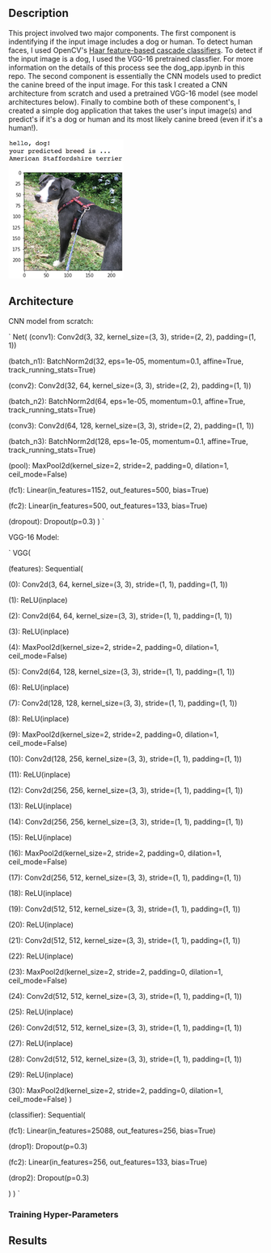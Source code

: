 [//]: # (Image References)

[image1]: ./images/sample_dog_output.png "Sample Output"
[image2]: ./images/vgg16_model.png "VGG-16 Model Layers"
[image3]: ./images/vgg16_model_draw.png "VGG16 Model Figure"


## Description

This project involved two major components. The first component is indentifying if the input image includes a dog or human. To detect human faces, I used OpenCV's [Haar feature-based cascade classifiers](https://docs.opencv.org/trunk/d7/d8b/tutorial_py_face_detection.html). To detect if the input image is a dog, I used the VGG-16 pretrained classfier. For more information on the details of this process see the dog_app.ipynb in this repo. The second component is essentially the CNN models used to predict the canine breed of the input image. For this task I created a CNN architecture from scratch and used a pretrained VGG-16 model (see model architectures below). Finally to combine both of these component's, I created a simple dog application that takes the user's input image(s) and predict's if it's a dog or human and its most likely canine breed (even if it's a human!).


![Sample Output][image1]

## Architecture

CNN model from scratch:

` Net(
  (conv1): Conv2d(3, 32, kernel_size=(3, 3), stride=(2, 2), padding=(1, 1))
  
  (batch_n1): BatchNorm2d(32, eps=1e-05, momentum=0.1, affine=True, track_running_stats=True)
  
  (conv2): Conv2d(32, 64, kernel_size=(3, 3), stride=(2, 2), padding=(1, 1))
  
  (batch_n2): BatchNorm2d(64, eps=1e-05, momentum=0.1, affine=True, track_running_stats=True)
  
  (conv3): Conv2d(64, 128, kernel_size=(3, 3), stride=(2, 2), padding=(1, 1))
  
  (batch_n3): BatchNorm2d(128, eps=1e-05, momentum=0.1, affine=True, track_running_stats=True)
  
  (pool): MaxPool2d(kernel_size=2, stride=2, padding=0, dilation=1, ceil_mode=False)
  
  (fc1): Linear(in_features=1152, out_features=500, bias=True)
  
  (fc2): Linear(in_features=500, out_features=133, bias=True)
  
  (dropout): Dropout(p=0.3)
) `


VGG-16 Model:


` VGG(

(features): Sequential(

(0): Conv2d(3, 64, kernel_size=(3, 3), stride=(1, 1), padding=(1, 1))

(1): ReLU(inplace)

(2): Conv2d(64, 64, kernel_size=(3, 3), stride=(1, 1), padding=(1, 1))

(3): ReLU(inplace)

(4): MaxPool2d(kernel_size=2, stride=2, padding=0, dilation=1, ceil_mode=False)

(5): Conv2d(64, 128, kernel_size=(3, 3), stride=(1, 1), padding=(1, 1))

(6): ReLU(inplace)

(7): Conv2d(128, 128, kernel_size=(3, 3), stride=(1, 1), padding=(1, 1))

(8): ReLU(inplace)

(9): MaxPool2d(kernel_size=2, stride=2, padding=0, dilation=1, ceil_mode=False)

(10): Conv2d(128, 256, kernel_size=(3, 3), stride=(1, 1), padding=(1, 1))

(11): ReLU(inplace)

(12): Conv2d(256, 256, kernel_size=(3, 3), stride=(1, 1), padding=(1, 1))

(13): ReLU(inplace)

(14): Conv2d(256, 256, kernel_size=(3, 3), stride=(1, 1), padding=(1, 1))

(15): ReLU(inplace)

(16): MaxPool2d(kernel_size=2, stride=2, padding=0, dilation=1, ceil_mode=False)

(17): Conv2d(256, 512, kernel_size=(3, 3), stride=(1, 1), padding=(1, 1))

(18): ReLU(inplace)

(19): Conv2d(512, 512, kernel_size=(3, 3), stride=(1, 1), padding=(1, 1))

(20): ReLU(inplace)

(21): Conv2d(512, 512, kernel_size=(3, 3), stride=(1, 1), padding=(1, 1))

(22): ReLU(inplace)

(23): MaxPool2d(kernel_size=2, stride=2, padding=0, dilation=1, ceil_mode=False)

(24): Conv2d(512, 512, kernel_size=(3, 3), stride=(1, 1), padding=(1, 1))

(25): ReLU(inplace)

(26): Conv2d(512, 512, kernel_size=(3, 3), stride=(1, 1), padding=(1, 1))

(27): ReLU(inplace)

(28): Conv2d(512, 512, kernel_size=(3, 3), stride=(1, 1), padding=(1, 1))

(29): ReLU(inplace)

(30): MaxPool2d(kernel_size=2, stride=2, padding=0, dilation=1, ceil_mode=False)
)

(classifier): Sequential(

(fc1): Linear(in_features=25088, out_features=256, bias=True)

(drop1): Dropout(p=0.3)

(fc2): Linear(in_features=256, out_features=133, bias=True)

(drop2): Dropout(p=0.3)

) ) `


### Training Hyper-Parameters


## Results
